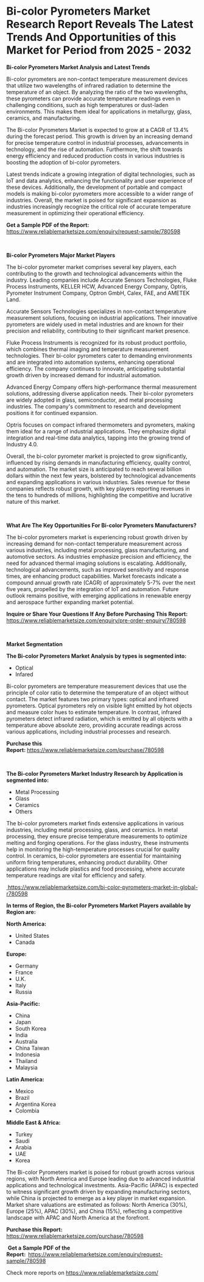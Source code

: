 <p><h1>Bi-color Pyrometers Market Research Report Reveals The Latest Trends And Opportunities of this Market for Period from 2025 - 2032</h1></p><p><strong>Bi-color Pyrometers Market Analysis and Latest Trends</strong></p>
<p><p>Bi-color pyrometers are non-contact temperature measurement devices that utilize two wavelengths of infrared radiation to determine the temperature of an object. By analyzing the ratio of the two wavelengths, these pyrometers can provide accurate temperature readings even in challenging conditions, such as high temperatures or dust-laden environments. This makes them ideal for applications in metallurgy, glass, ceramics, and manufacturing.</p><p>The Bi-color Pyrometers Market is expected to grow at a CAGR of 13.4% during the forecast period. This growth is driven by an increasing demand for precise temperature control in industrial processes, advancements in technology, and the rise of automation. Furthermore, the shift towards energy efficiency and reduced production costs in various industries is boosting the adoption of bi-color pyrometers. </p><p>Latest trends indicate a growing integration of digital technologies, such as IoT and data analytics, enhancing the functionality and user experience of these devices. Additionally, the development of portable and compact models is making bi-color pyrometers more accessible to a wider range of industries. Overall, the market is poised for significant expansion as industries increasingly recognize the critical role of accurate temperature measurement in optimizing their operational efficiency.</p></p>
<p><strong>Get a Sample PDF of the Report:&nbsp;</strong> <a href="https://www.reliablemarketsize.com/enquiry/request-sample/780598?utm_campaign=2626&utm_medium=2&utm_source=Github&utm_content=ia&utm_term=26032025&utm_id=bi-color-pyrometers">https://www.reliablemarketsize.com/enquiry/request-sample/780598</a></p>
<p>&nbsp;</p>
<p><strong>Bi-color Pyrometers Major Market Players</strong></p>
<p><p>The bi-color pyrometer market comprises several key players, each contributing to the growth and technological advancements within the industry. Leading companies include Accurate Sensors Technologies, Fluke Process Instruments, KELLER HCW, Advanced Energy Company, Optris, Pyrometer Instrument Company, Optron GmbH, Calex, FAE, and AMETEK Land.</p><p>Accurate Sensors Technologies specializes in non-contact temperature measurement solutions, focusing on industrial applications. Their innovative pyrometers are widely used in metal industries and are known for their precision and reliability, contributing to their significant market presence.</p><p>Fluke Process Instruments is recognized for its robust product portfolio, which combines thermal imaging and temperature measurement technologies. Their bi-color pyrometers cater to demanding environments and are integrated into automation systems, enhancing operational efficiency. The company continues to innovate, anticipating substantial growth driven by increased demand for industrial automation.</p><p>Advanced Energy Company offers high-performance thermal measurement solutions, addressing diverse application needs. Their bi-color pyrometers are widely adopted in glass, semiconductor, and metal processing industries. The company's commitment to research and development positions it for continued expansion.</p><p>Optris focuses on compact infrared thermometers and pyrometers, making them ideal for a range of industrial applications. They emphasize digital integration and real-time data analytics, tapping into the growing trend of Industry 4.0.</p><p>Overall, the bi-color pyrometer market is projected to grow significantly, influenced by rising demands in manufacturing efficiency, quality control, and automation. The market size is anticipated to reach several billion dollars within the next few years, bolstered by technological advancements and expanding applications in various industries. Sales revenue for these companies reflects robust growth, with key players reporting revenues in the tens to hundreds of millions, highlighting the competitive and lucrative nature of this market.</p></p>
<p>&nbsp;</p>
<p><strong>What Are The Key Opportunities For Bi-color Pyrometers Manufacturers?</strong></p>
<p><p>The bi-color pyrometers market is experiencing robust growth driven by increasing demand for non-contact temperature measurement across various industries, including metal processing, glass manufacturing, and automotive sectors. As industries emphasize precision and efficiency, the need for advanced thermal imaging solutions is escalating. Additionally, technological advancements, such as improved sensitivity and response times, are enhancing product capabilities. Market forecasts indicate a compound annual growth rate (CAGR) of approximately 5-7% over the next five years, propelled by the integration of IoT and automation. Future outlook remains positive, with emerging applications in renewable energy and aerospace further expanding market potential.</p></p>
<p><strong>Inquire or Share Your Questions If Any Before Purchasing This Report:</strong> <a href="https://www.reliablemarketsize.com/enquiry/pre-order-enquiry/780598?utm_campaign=2626&utm_medium=2&utm_source=Github&utm_content=ia&utm_term=26032025&utm_id=bi-color-pyrometers">https://www.reliablemarketsize.com/enquiry/pre-order-enquiry/780598</a></p>
<p>&nbsp;</p>
<p><strong>Market Segmentation</strong></p>
<p><strong>The Bi-color Pyrometers Market Analysis by types is segmented into:</strong></p>
<p><ul><li>Optical</li><li>Infared</li></ul></p>
<p><p>Bi-color pyrometers are temperature measurement devices that use the principle of color ratio to determine the temperature of an object without contact. The market features two primary types: optical and infrared pyrometers. Optical pyrometers rely on visible light emitted by hot objects and measure color hues to estimate temperature. In contrast, infrared pyrometers detect infrared radiation, which is emitted by all objects with a temperature above absolute zero, providing accurate readings across various applications, including industrial processes and research.</p></p>
<p><strong>Purchase this Report:&nbsp;</strong><a href="https://www.reliablemarketsize.com/purchase/780598?utm_campaign=2626&utm_medium=2&utm_source=Github&utm_content=ia&utm_term=26032025&utm_id=bi-color-pyrometers">https://www.reliablemarketsize.com/purchase/780598</a></p>
<p>&nbsp;</p>
<p><strong>The Bi-color Pyrometers Market Industry Research by Application is segmented into:</strong></p>
<p><ul><li>Metal Processing</li><li>Glass</li><li>Ceramics</li><li>Others</li></ul></p>
<p><p>The bi-color pyrometers market finds extensive applications in various industries, including metal processing, glass, and ceramics. In metal processing, they ensure precise temperature measurements to optimize melting and forging operations. For the glass industry, these instruments help in monitoring the high-temperature processes crucial for quality control. In ceramics, bi-color pyrometers are essential for maintaining uniform firing temperatures, enhancing product durability. Other applications may include plastics and food processing, where accurate temperature readings are vital for efficiency and safety.</p></p>
<p><a href="https://www.reliablemarketsize.com/bi-color-pyrometers-market-in-global-r780598?utm_campaign=2626&utm_medium=2&utm_source=Github&utm_content=ia&utm_term=26032025&utm_id=bi-color-pyrometers">&nbsp;https://www.reliablemarketsize.com/bi-color-pyrometers-market-in-global-r780598</a></p>
<p><strong>In terms of Region, the Bi-color Pyrometers Market Players available by Region are:</strong></p>
<p>
    <p> <strong> North America: </strong>
        <ul>
            <li>United States</li>
            <li>Canada</li>
        </ul>
        </p> 
    <p> <strong> Europe: </strong>
        <ul>
            <li>Germany</li>
            <li>France</li>
            <li>U.K.</li>
            <li>Italy</li>
            <li>Russia</li>
        </ul>
        </p> 
    <p> <strong> Asia-Pacific: </strong>
        <ul>
            <li>China</li>
            <li>Japan</li>
            <li>South Korea</li>
            <li>India</li>
            <li>Australia</li>
            <li>China Taiwan</li>
            <li>Indonesia</li>
            <li>Thailand</li>
            <li>Malaysia</li>
        </ul>
        </p> 
    <p> <strong> Latin America: </strong>
        <ul>
            <li>Mexico</li>
            <li>Brazil</li>
            <li>Argentina Korea</li>
            <li>Colombia</li>
        </ul>
        </p> 
    <p> <strong> Middle East & Africa: </strong>
        <ul>
            <li>Turkey</li>
            <li>Saudi</li>
            <li>Arabia</li>
            <li>UAE</li>
            <li>Korea</li>
        </ul>
    </p>
    </p>
<p><p>The Bi-color Pyrometers market is poised for robust growth across various regions, with North America and Europe leading due to advanced industrial applications and technological investments. Asia-Pacific (APAC) is expected to witness significant growth driven by expanding manufacturing sectors, while China is projected to emerge as a key player in market expansion. Market share valuations are estimated as follows: North America (30%), Europe (25%), APAC (30%), and China (15%), reflecting a competitive landscape with APAC and North America at the forefront.</p></p>
<p><strong>Purchase this Report: </strong><a href="https://www.reliablemarketsize.com/purchase/780598?utm_campaign=2626&utm_medium=2&utm_source=Github&utm_content=ia&utm_term=26032025&utm_id=bi-color-pyrometers">https://www.reliablemarketsize.com/purchase/780598</a></p>
<p>&nbsp;<strong>Get a Sample PDF of the Report:&nbsp;&nbsp;</strong><a href="https://www.reliablemarketsize.com/enquiry/request-sample/780598?utm_campaign=2626&utm_medium=2&utm_source=Github&utm_content=ia&utm_term=26032025&utm_id=bi-color-pyrometers">https://www.reliablemarketsize.com/enquiry/request-sample/780598</a></p>
<p><strong></strong></p>
<p>Check more reports on <a href="https://www.reliablemarketsize.com/?utm_campaign=2626&utm_medium=2&utm_source=Github&utm_content=ia&utm_term=26032025&utm_id=bi-color-pyrometers">https://www.reliablemarketsize.com/</a></p>